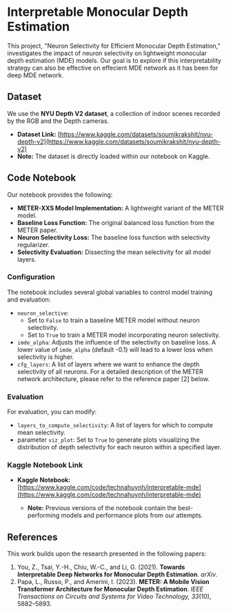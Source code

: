 # Interpretable Monocular Depth Estimation

This project, "Neuron Selectivity for Efficient Monocular Depth Estimation," investigates the impact of neuron selectivity on lightweight monocular depth estimation (MDE) models. Our goal is to explore if this interpretability strategy can also be effective on effecient MDE network as it has been for deep MDE network.

## Dataset

We use the **NYU Depth V2 dataset**, a collection of indoor scenes recorded by the RGB and the Depth cameras.

* **Dataset Link:** [https://www.kaggle.com/datasets/soumikrakshit/nyu-depth-v2](https://www.kaggle.com/datasets/soumikrakshit/nyu-depth-v2)
* **Note:** The dataset is directly loaded within our notebook on Kaggle.

## Code Notebook

Our notebook provides the following:

* **METER-XXS Model Implementation:** A lightweight variant of the METER model.
* **Baseline Loss Function:** The original balanced loss function from the METER paper.
* **Neuron Selectivity Loss:** The baseline loss function with selectivity regularizer.
* **Selectivity Evaluation:** Dissecting the mean selectivity for all model layers.

### Configuration

The notebook includes several global variables to control model training and evaluation:

* `neuron_selective`:
    * Set to `False` to train a baseline METER model without neuron selectivity.
    * Set to `True` to train a METER model incorporating neuron selectivity.
* `imde_alpha`: Adjusts the influence of the selectivity on baseline loss. A lower value of `imde_alpha` (default -0.1) will lead to a lower loss when selectivity is higher.
* `cfg_layers`: A list of layers where we want to enhance the depth selectivity of all neurons. For a detailed description of the METER network architecture, please refer to the reference paper [2] below.

### Evaluation

For evaluation, you can modify:

* `layers_to_compute_selectivity`: A list of layers for which to compute mean selectivity.
* parameter `viz_plot`: Set to `True` to generate plots visualizing the distribution of depth selectivity for each neuron within a specified layer.

### Kaggle Notebook Link

* **Kaggle Notebook:** [https://www.kaggle.com/code/technahuynh/interpretable-mde](https://www.kaggle.com/code/technahuynh/interpretable-mde)

    * **Note:** Previous versions of the notebook contain the best-performing models and performance plots from our attempts.

## References

This work builds upon the research presented in the following papers:

1.  You, Z., Tsai, Y.-H., Chiu, W.-C., and Li, G. (2021). **Towards Interpretable Deep Networks for Monocular Depth Estimation**. *arXiv*.
2.  Papa, L., Russo, P., and Amerini, I. (2023). **METER: A Mobile Vision Transformer Architecture for Monocular Depth Estimation**. *IEEE Transactions on Circuits and Systems for Video Technology, 33*(10), 5882–5893.
